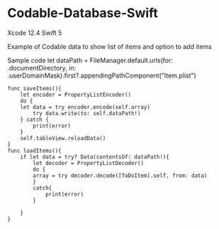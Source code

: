 # Codable-Database-Swift
Xcode 12.4
Swift 5

Example of Codable data to show list of items and option to add items

Sample code
let dataPath = FileManager.default.urls(for: .documentDirectory, in: .userDomainMask).first?.appendingPathComponent("Item.plist")


    func saveItems(){
        let encoder = PropertyListEncoder()
        do {
        let data = try encoder.encode(self.array)
            try data.write(to: self.dataPath!)
        } catch {
            print(error)
        }
        self.tableView.reloadData()
    }
    func loadItems(){
        if let data = try? Data(contentsOf: dataPath!){
            let decoder = PropertyListDecoder()
            do {
            array = try decoder.decode([ToDoItem].self, from: data)
            }
            catch{
                print(error)
            }
            
        }
    }
    
    

